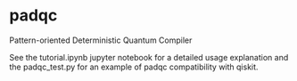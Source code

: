 # padqc
Pattern-oriented Deterministic Quantum Compiler

See the tutorial.ipynb jupyter notebook for a detailed usage explanation and the padqc_test.py for an example of padqc compatibility with qiskit.
